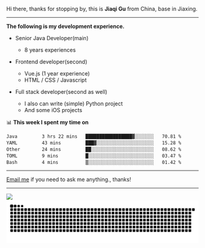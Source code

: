 Hi there, thanks for stopping by, this is **Jiaqi Gu** from China, base in Jiaxing.

---

**The following is my development experience.**

- Senior Java Developer(main)
  - 8 years experiences

- Frontend developer(second)
  - Vue.js (1 year experience)
  - HTML / CSS / Javascript
  
- Full stack developer(second as well)
  - I also can write (simple) Python project
  - And some iOS projects

📊 **This week I spent my time on**
<!--START_SECTION:waka-->

```txt
Java         3 hrs 22 mins   █████████████████▓░░░░░░░   70.81 %
YAML         43 mins         ███▓░░░░░░░░░░░░░░░░░░░░░   15.28 %
Other        24 mins         ██░░░░░░░░░░░░░░░░░░░░░░░   08.62 %
TOML         9 mins          █░░░░░░░░░░░░░░░░░░░░░░░░   03.47 %
Bash         4 mins          ▒░░░░░░░░░░░░░░░░░░░░░░░░   01.42 %
```

<!--END_SECTION:waka-->

---

[Email me](mailto:htk2klwgr@mozmail.com?subject=Hiring_from_GitHub) if you need to ask me anything., thanks!

---

![]( https://visitor-badge.glitch.me/badge?page_id=githubgujiaqi)
![]( https://github.com/droid-Q/droid-Q/raw/output/github-contribution-grid-snake.svg#gh-dark-mode-only)
